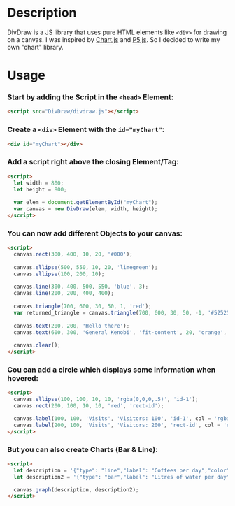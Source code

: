 # Description

DivDraw is a JS library that uses pure HTML elements like `<div>` for drawing on a canvas.
I was inspired by [Chart.js](https://github.com/chartjs/Chart.js) and [P5.js](https://github.com/processing/p5.js/).
So I decided to write my own "chart" library.

# Usage

### Start by adding the Script in the `<head>` Element:

```html
<script src="DivDraw/divdraw.js"></script>
```

### Create a `<div>` Element with the `id="myChart"`:

```html
<div id="myChart"></div>
```

### Add a script right above the closing <body> Element/Tag:

```html
<script>
  let width = 800;
  let height = 800;
  
  var elem = document.getElementById("myChart");
  var canvas = new DivDraw(elem, width, height);
</script>
```

### You can now add different Objects to your canvas:

```html
<script>
  canvas.rect(300, 400, 10, 20, '#000');
  
  canvas.ellipse(500, 550, 10, 20, 'limegreen');
  canvas.ellipse(100, 200, 10);
  
  canvas.line(300, 400, 500, 550, 'blue', 3);
  canvas.line(200, 200, 400, 400);
  
  canvas.triangle(700, 600, 30, 50, 1, 'red');
  var returned_triangle = canvas.triangle(700, 600, 30, 50, -1, '#525252', true);
  
  canvas.text(200, 200, 'Hello there');
  canvas.text(600, 300, 'General Kenobi', 'fit-content', 20, 'orange', true);
  
  canvas.clear();
</script>
```

### Cou can add a circle which displays some information when hovered:

```html
<script>
  canvas.ellipse(100, 100, 10, 10, 'rgba(0,0,0,.5)', 'id-1');
  canvas.rect(200, 100, 10, 10, 'red', 'rect-id');

  canvas.label(100, 100, 'Visits', 'Visitors: 100', 'id-1', col = 'rgba(0,0,0,.5)');
  canvas.label(200, 100, 'Visits', 'Visitors: 200', 'rect-id', col = 'red');
</script>
```

### But you can also create Charts (Bar & Line):

```html
<script>
  let description = '{"type": "line","label": "Coffees per day","color": "rgb(0, 173, 255)","stroke": 8,"lineColor": "rgb(0, 173, 255)","lineStroke": 2,"fill": "rgba(0, 173, 255, .1)","labels": ["22.05", "23.05", "24.05", "25.05", "26.05", "27.05", "28.05", "29.05"], "data": [8, 4, 5.5, 7, 9, 2, 2, 5],"dataLabels": ["Sunday", "Monday", "Tuesday", "Wednesday", "Thursday", "Friday", "Saturday", "Sunday"]}';
  let description2 = '{"type": "bar","label": "Litres of water per day","color": "blue","labels": ["22.05", "23.05", "24.05", "25.05", "26.05", "27.05", "28.05", "29.05"], "data": [2.5, 3, 2.4, 2.1, 1.9, 2.5, 2.8, 3.4],"dataLabels": ["Sunday", "Monday", "Tuesday", "Wednesday", "Thursday", "Friday", "Saturday", "Sunday"]}';               

  canvas.graph(description, description2);
</script>
```
